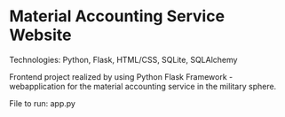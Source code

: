 # Material Accounting Service Website
Technologies: Python, Flask, HTML/CSS, SQLite, SQLAlchemy

Frontend project realized by using Python Flask Framework - webapplication for 
the material accounting service in the military sphere.

File to run: app.py
